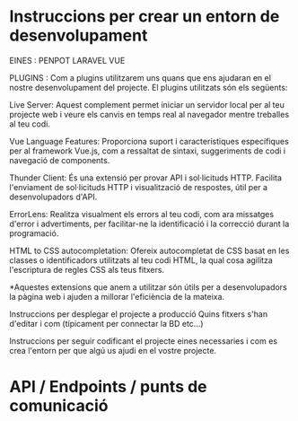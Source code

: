 # Instruccions per crear un entorn de desenvolupament

EINES :
PENPOT
LARAVEL
VUE

PLUGINS : Com a plugins utilitzarem uns quans que ens ajudaran en el nostre desenvolupament del projecte. El plugins utilitzats són els següents:

Live Server: Aquest complement permet iniciar un servidor local per al teu projecte web i veure els canvis en temps real al navegador mentre treballes al teu codi.

Vue Language Features: Proporciona suport i característiques específiques per al framework Vue.js, com a ressaltat de sintaxi, suggeriments de codi i navegació de components.

Thunder Client: És una extensió per provar API i sol·licituds HTTP. Facilita l'enviament de sol·licituds HTTP i visualització de respostes, útil per a desenvolupadors d'API.

ErrorLens: Realitza visualment els errors al teu codi, com ara missatges d'error i advertiments, per facilitar-ne la identificació i la correcció durant la programació.

HTML to CSS autocompletation: Ofereix autocompletat de CSS basat en les classes o identificadors utilitzats al teu codi HTML, la qual cosa agilitza l'escriptura de regles CSS als teus fitxers.

*Aquestes extensions que anem a utilitzar són útils per a desenvolupadors la pàgina web i ajuden a millorar l'eficiència de la mateixa.

Instruccions per desplegar el projecte a producció
Quins fitxers s'han d'editar i com (típicament per connectar la BD etc...)

Instruccions per seguir codificant el projecte
eines necessaries i com es crea l'entorn per que algú us ajudi en el vostre projecte.

# API / Endpoints / punts de comunicació

